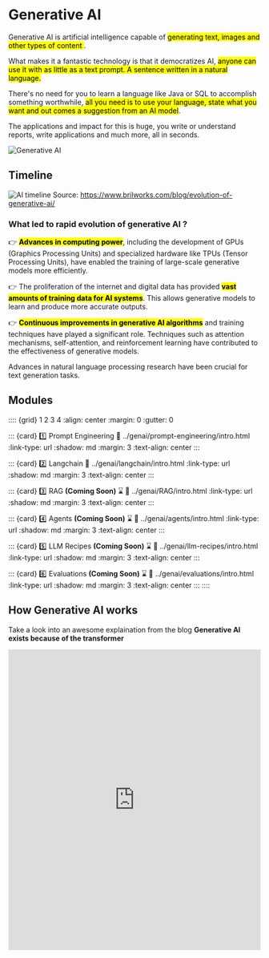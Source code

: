 # Generative AI

Generative AI is artificial intelligence capable of <mark>generating text, images and other types of content </mark>. 

What makes it a fantastic technology is that it democratizes AI, <mark>anyone can use it with as little as a text prompt. A sentence written in a natural language.</mark> 

There's no need for you to learn a language like Java or SQL to accomplish something worthwhile, <mark>all you need is to use your language, state what you want and out comes a suggestion from an AI model</mark>.

The applications and impact for this is huge, you write or understand reports, write applications and much more, all in seconds.

![Generative AI](./images/genai-intro.png)

## Timeline


![AI timeline](./images/ai-timeline.png)
Source: https://www.brilworks.com/blog/evolution-of-generative-ai/


### What led to rapid evolution of generative AI ?

👉 **<mark>Advances in computing power</mark>**, including the development of GPUs (Graphics Processing Units) and specialized hardware like TPUs (Tensor Processing Units), have enabled the training of large-scale generative models more efficiently.

👉 The proliferation of the internet and digital data has provided **<mark>vast amounts of training data for AI systems</mark>**. This allows generative models to learn and produce more accurate outputs.

👉 **<mark>Continuous improvements in generative AI algorithms</mark>** and training techniques have played a significant role. Techniques such as attention mechanisms, self-attention, and reinforcement learning have contributed to the effectiveness of generative models.

Advances in natural language processing research have been crucial for text generation tasks. 

## Modules

:::: {grid} 1 2 3 4
:align: center
:margin: 0
:gutter: 0

::: {card} 1️⃣ Prompt Engineering
:link: ../genai/prompt-engineering/intro.html
:link-type: url
:shadow: md
:margin: 3
:text-align: center
:::

::: {card} 2️⃣ Langchain
:link: ../genai/langchain/intro.html
:link-type: url
:shadow: md
:margin: 3
:text-align: center
:::

::: {card} 3️⃣ RAG **(Coming Soon)** ⌛
:link: ../genai/RAG/intro.html
:link-type: url
:shadow: md
:margin: 3
:text-align: center
:::

::: {card} 4️⃣ Agents **(Coming Soon)** ⌛
:link: ../genai/agents/intro.html
:link-type: url
:shadow: md
:margin: 3
:text-align: center
:::

::: {card} 5️⃣ LLM Recipes **(Coming Soon)** ⌛
:link: ../genai/llm-recipes/intro.html
:link-type: url
:shadow: md
:margin: 3
:text-align: center
:::

::: {card} 6️⃣ Evaluations **(Coming Soon)** ⌛
:link: ../genai/evaluations/intro.html
:link-type: url
:shadow: md
:margin: 3
:text-align: center
:::
::::


## How Generative AI works

Take a look into an awesome explaination from the blog **Generative AI exists because of the transformer**

<iframe src="https://ig.ft.com/generative-ai/" width="100%" height="600px" frameborder="0" allowfullscreen/>